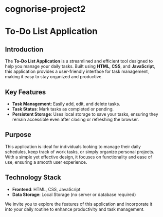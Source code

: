 # cognorise-project2
# To-Do List Application

## Introduction

The **To-Do List Application** is a streamlined and efficient tool designed to help you manage your daily tasks. Built using **HTML**, **CSS**, and **JavaScript**, this application provides a user-friendly interface for task management, making it easy to stay organized and productive.

## Key Features

- **Task Management**: Easily add, edit, and delete tasks.
- **Task Status**: Mark tasks as completed or pending.
- **Persistent Storage**: Uses local storage to save your tasks, ensuring they remain accessible even after closing or refreshing the browser.

## Purpose

This application is ideal for individuals looking to manage their daily schedules, keep track of work tasks, or simply organize personal projects. With a simple yet effective design, it focuses on functionality and ease of use, ensuring a smooth user experience.

## Technology Stack

- **Frontend**: HTML, CSS, JavaScript
- **Data Storage**: Local Storage (no server or database required)

We invite you to explore the features of this application and incorporate it into your daily routine to enhance productivity and task management.
